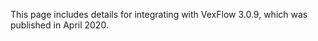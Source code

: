 This page includes details for integrating with VexFlow 3.0.9, which was published in April 2020.

# <script> tag

Add the following <script> tag to your HTML page:

```
<script src="https://unpkg.com/vexflow@3.0.9/releases/vexflow-min.js"></script>
```

Then on the same page, add another <script> tag with the following code:

```
<script>
...
</script>
```



# npm install

If you would like to bundle VexFlow into your web project (e.g., with webpack), you can install VexFlow from npm:

```
npm install vexflow@3.0.9
```

Then, in your project (e.g., app.js), do the following:

```javascript
import Vex from 'vexflow';

const f = new Vex.Flow.Factory({
  renderer: { elementId: 'output', width: 500, height: 200 },
});

const score = f.EasyScore();
const system = f.System();

system
  .addStave({
    voices: [
      score.voice(score.notes('C#5/q, B4, A4, G#4', { stem: 'up' })),
      score.voice(score.notes('C#4/h, C#4', { stem: 'down' })),
    ],
  })
  .addClef('treble')
  .addTimeSignature('4/4');

f.draw();
```
